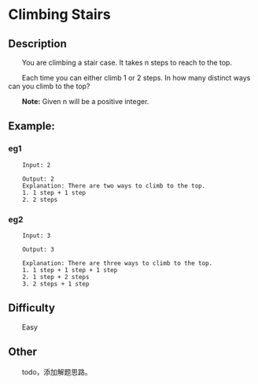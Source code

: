 # Climbing Stairs

## Description

&emsp;&emsp;You are climbing a stair case. It takes n steps to reach to the top.

&emsp;&emsp;Each time you can either climb 1 or 2 steps. In how many distinct ways can you climb to the top?

&emsp;&emsp;**Note:** Given n will be a positive integer.

## Example:

### eg1

```
    Input: 2
    
    Output: 2
    Explanation: There are two ways to climb to the top.
    1. 1 step + 1 step
    2. 2 steps
```

### eg2

```
    Input: 3
    
    Output: 3
    
    Explanation: There are three ways to climb to the top.
    1. 1 step + 1 step + 1 step
    2. 1 step + 2 steps
    3. 2 steps + 1 step
```

## Difficulty

&emsp;&emsp;Easy

## Other

&emsp;&emsp;todo，添加解题思路。